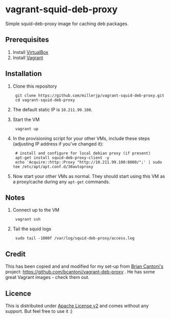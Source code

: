 vagrant-squid-deb-proxy
=======================

Simple squid-deb-proxy image for caching deb packages.

## Prerequisites

1. Install [VirtualBox](https://www.virtualbox.org/wiki/Downloads)
1. Install [Vagrant](https://www.vagrantup.com/downloads)


## Installation

1. Clone this repository

        git clone https://github.com/millerjp/vagrant-squid-deb-proxy.git
        cd vagrant-squid-deb-proxy

1. The default static IP is `10.211.99.100`.

1. Start the VM

        vagrant up

1. In the provisioning script for your other VMs, include these steps (adjusting IP address if you've changed it):

        # install and configure for local debian proxy (if present)
        apt-get install squid-deb-proxy-client -y
        echo 'Acquire::http::Proxy "http://10.211.99.100:8000/";' | sudo tee /etc/apt/apt.conf.d/30autoproxy
		

1. Now start your other VMs as normal. They should start using this VM as a proxy/cache during any `apt-get` commands.

## Notes
1. Connect up to the VM

        vagrant ssh

1. Tail the squid logs

        sudo tail -1000f /var/log/squid-deb-proxy/access.log
	


## Credit

This has been copied and and modified for my set-up from [Brian Cantoni's](https://github.com/bcantoni) project: https://github.com/bcantoni/vagrant-deb-proxy . He has some great Vagrant images - check them out.

## Licence

This is distributed under [Apache License v2](https://www.apache.org/licenses/LICENSE-2.0.html) and comes without any support. But feel free to use it :)
